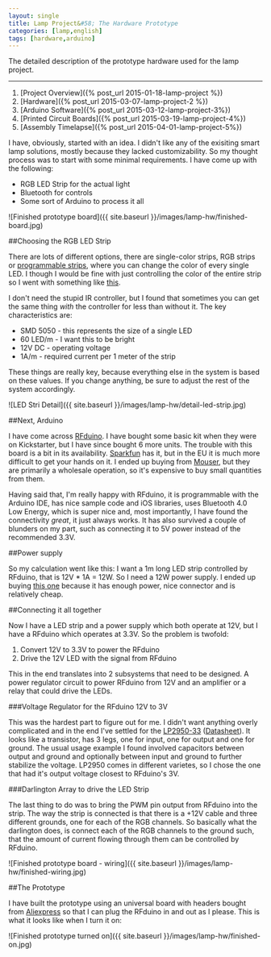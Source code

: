 ```yaml
---
layout: single
title: Lamp Project&#58; The Hardware Prototype
categories: [lamp,english]
tags: [hardware,arduino]
---
```


The detailed description of the prototype hardware used for the lamp project.

---

1. [Project Overview]({% post_url 2015-01-18-lamp-project %})
1. [Hardware]({% post_url 2015-03-07-lamp-project-2 %})
1. [Arduino Software]({% post_url 2015-03-12-lamp-project-3%})
1. [Printed Circuit Boards]({% post_url 2015-03-19-lamp-project-4%})
1. [Assembly Timelapse]({% post_url 2015-04-01-lamp-project-5%})

I have, obviously, started with an idea. I didn't like any of the exisiting smart lamp solutions, mostly because they lacked customizability. So my thought process was to start with some minimal requirements. I have come up with the following:

* RGB LED Strip for the actual light
* Bluetooth for controls
* Some sort of Arduino to process it all

![Finished prototype board]({{ site.baseurl }}/images/lamp-hw/finished-board.jpg)

##Choosing the RGB LED Strip

There are lots of different options, there are single-color strips, RGB strips or [programmable strips](http://www.adafruit.com/products/1138), where you can change the color of every single LED. I though I would be fine with just controlling the color of the entire strip so I went with something like [this](http://www.ebay.com/itm/5M-5050-RGB-SMD-LED-Waterproof-Flexible-Strip-300-LEDs-44-Key-IR-Remote-/180992529478).

I don't need the stupid IR controller, but I found that sometimes you can get the same thing *with* the controller for less than without it. The key characteristics are:

* SMD 5050 - this represents the size of a single LED
* 60 LED/m - I want this to be bright
* 12V DC - operating voltage
* 1A/m - required current per 1 meter of the strip

These things are really key, because everything else in the system is based on these values. If you change anything, be sure to adjust the rest of the system accordingly.

![LED Stri Detail]({{ site.baseurl }}/images/lamp-hw/detail-led-strip.jpg)

##Next, Arduino

I have come across [RFduino](http://www.rfduino.com/product/rfd22102-rfduino-dip/index.html). I have bought some basic kit when they were on Kickstarter, but I have since bought 6 more units. The trouble with this board is a bit in its availability. [Sparkfun](https://www.sparkfun.com/categories/274) has it, but in the EU it is much more difficult to get your hands on it. I ended up buying from [Mouser](http://cz.mouser.com/new/rfdigital/rf-digital-rfduino/), but they are primarily a wholesale operation, so it's expensive to buy small quantities from them.

Having said that, I'm really happy with RFduino, it is programmable with the Arduino IDE, has nice sample code and iOS libraries, uses Bluetooth 4.0 Low Energy, which is super nice and, most importantly, I have found the connectivity *great*, it just always works. It has also survived a couple of blunders on my part, such as connecting it to 5V power instead of the recommended 3.3V.

##Power supply

So my calculation went like this: I want a 1m long LED strip controlled by RFduino, that is 12V * 1A = 12W. So I need a 12W power supply. I ended up buying [this one](http://www.gmelectronic.com/power-ac-adapter-12v-1500ma-connector-2-1mm-mw-p751-193) because it has enough power, nice connector and is relatively cheap.

##Connecting it all together

Now I have a LED strip and a power supply which both operate at 12V, but I have a RFduino which operates at 3.3V. So the problem is twofold:

1. Convert 12V to 3.3V to power the RFduino
2. Drive the 12V LED with the signal from RFduino

This in the end translates into 2 subsystems that need to be designed. A power regulator circuit to power RFduino from 12V and an amplifier or a relay that could drive the LEDs.

###Voltage Regulator for the RFduino 12V to 3V

This was the hardest part to figure out for me. I didn't want anything overly complicated and in the end I've settled for the [LP2950-33](http://www.ti.com/product/lp2950-33) ([Datasheet](http://www.onsemi.com/pub_link/Collateral/LP2950-D.PDF)). It looks like a transistor, has 3 legs, one for input, one for output and one for ground. The usual usage example I found involved capacitors between output and ground and optionally between input and ground to further stabilize the voltage. LP2950 comes in different varietes, so I chose the one that had it's output voltage closest to RFduino's 3V.

###Darlington Array to drive the LED Strip

The last thing to do was to bring the PWM pin output from RFduino into the strip. The way the strip is connected is that there is a +12V cable and three different grounds, one for each of the RGB channels. So basically what the darlington does, is connect each of the RGB channels to the ground such, that the amount of current flowing through them can be controlled by RFduino.

![Finished prototype board - wiring]({{ site.baseurl }}/images/lamp-hw/finished-wiring.jpg)

##The Prototype

I have built the prototype using an universal board with headers bought from [Aliexpress](http://www.aliexpress.com/snapshot/6468939297.html?orderId=65605779553704) so that I can plug the RFduino in and out as I please. This is what it looks like when I turn it on:

![Finished prototype turned on]({{ site.baseurl }}/images/lamp-hw/finished-on.jpg)
